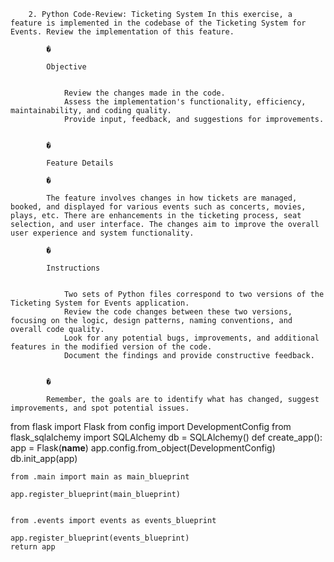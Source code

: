 
		2. Python Code-Review: Ticketing System In this exercise, a feature is implemented in the codebase of the Ticketing System for Events. Review the implementation of this feature.

			�
			
			Objective
			
			
				Review the changes made in the code.
				Assess the implementation's functionality, efficiency, maintainability, and coding quality.
				Provide input, feedback, and suggestions for improvements.
			
			
			�
			
			Feature Details
			
			�
			
			The feature involves changes in how tickets are managed, booked, and displayed for various events such as concerts, movies, plays, etc. There are enhancements in the ticketing process, seat selection, and user interface. The changes aim to improve the overall user experience and system functionality.
			
			�
			
			Instructions
			
			
				Two sets of Python files correspond to two versions of the Ticketing System for Events application.
				Review the code changes between these two versions, focusing on the logic, design patterns, naming conventions, and overall code quality.
				Look for any potential bugs, improvements, and additional features in the modified version of the code.
				Document the findings and provide constructive feedback.
			
			
			�
			
			Remember, the goals are to identify what has changed, suggest improvements, and spot potential issues.
			
	
from flask import Flask
from config import DevelopmentConfig
from flask_sqlalchemy import SQLAlchemy
db = SQLAlchemy()
def create_app():
    app = Flask(__name__)
    app.config.from_object(DevelopmentConfig)
    db.init_app(app)
    
    from .main import main as main_blueprint
    
    app.register_blueprint(main_blueprint)
	
	
    from .events import events as events_blueprint
    
    app.register_blueprint(events_blueprint)
    return app
